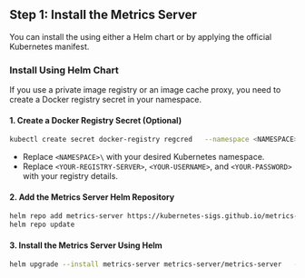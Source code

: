 ## Step 1: Install the Metrics Server

You can install the using either a Helm chart or by applying the official Kubernetes manifest.

### Install Using Helm Chart

If you use a private image registry or an image cache proxy, you need to create a Docker registry secret in your namespace.

#### 1. Create a Docker Registry Secret (Optional)

```bash
kubectl create secret docker-registry regcred   --namespace <NAMESPACE>   --docker-server=<YOUR-REGISTRY-SERVER>   --docker-username=<YOUR-USERNAME>   --docker-password=<YOUR-PASSWORD>
```

- Replace `<NAMESPACE>\` with your desired Kubernetes namespace.
- Replace `<YOUR-REGISTRY-SERVER>`, `<YOUR-USERNAME>`, and `<YOUR-PASSWORD>` with your registry details.

#### 2. Add the Metrics Server Helm Repository

```bash
helm repo add metrics-server https://kubernetes-sigs.github.io/metrics-server/
helm repo update
```

#### 3. Install the Metrics Server Using Helm

```bash
helm upgrade --install metrics-server metrics-server/metrics-server   --namespace metrics-server   --create-namespace   -f custom-values.yaml
```
